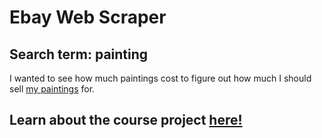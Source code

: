 # Ebay Web Scraper
## Search term: painting
I wanted to see how much paintings cost to figure out how much I should sell [my paintings](https://www.etsy.com/shop/MelTheLefty?ref=ss_profile) for.

## Learn about the course project [here!](https://github.com/mikeizbicki/cmc-csci040/tree/2020fall/hw_04)

